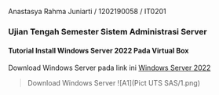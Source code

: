 Anastasya Rahma Juniarti / 1202190058 / IT0201
### Ujian Tengah Semester Sistem Administrasi Server 
#### Tutorial Install Windows Server 2022 Pada Virtual Box
Download Windows Server pada link ini [Windows Server 2022](https://www.microsoft.com/en-us/evalcenter/evaluate-windows-server-2022)
>Download Windows Server 
![A1](Pict UTS SAS/1.png)
